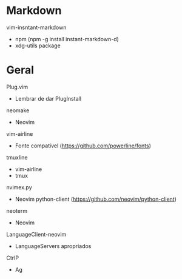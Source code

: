Markdown
========

vim-insntant-markdown
- npm (npm -g install instant-markdown-d)
- xdg-utils package

Geral
=====

Plug.vim
- Lembrar de dar PlugInstall

neomake
- Neovim

vim-airline
- Fonte compatível (https://github.com/powerline/fonts)

tmuxline
- vim-airline
- tmux

nvimex.py
- Neovim python-client (https://github.com/neovim/python-client)

neoterm
- Neovim

LanguageClient-neovim
- LanguageServers apropriados

CtrlP
- Ag

